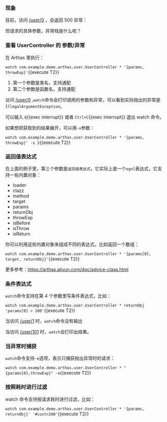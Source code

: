 ### 现象

目前，访问 [/user/0]({{TRAFFIC_HOST1_80}}/user/0) ，会返回 500 异常：

但请求的具体参数，异常栈是什么呢？

### 查看 UserController 的 参数/异常

在 Arthas 里执行：

`watch com.example.demo.arthas.user.UserController * '{params, throwExp}'`{{execute T2}}

1. 第一个参数是类名，支持通配
2. 第二个参数是函数名，支持通配

访问 [/user/0]({{TRAFFIC_HOST1_80}}/user/0) ,`watch`命令会打印调用的参数和异常，可以看到实际抛出的异常是`IllegalArgumentException`。

可以输入 `Q`{{exec interrupt}} 或者 `Ctrl+C`{{exec interrupt}} 退出 watch 命令。

如果想把获取到的结果展开，可以用`-x`参数：

`watch com.example.demo.arthas.user.UserController * '{params, throwExp}' -x 2`{{execute T2}}

### 返回值表达式

在上面的例子里，第三个参数是`返回值表达式`，它实际上是一个`ognl`表达式，它支持一些内置对象：

- loader
- clazz
- method
- target
- params
- returnObj
- throwExp
- isBefore
- isThrow
- isReturn

你可以利用这些内置对象来组成不同的表达式。比如返回一个数组：

`watch com.example.demo.arthas.user.UserController * '{params[0], target, returnObj}'`{{execute T2}}

更多参考：https://arthas.aliyun.com/doc/advice-class.html

### 条件表达式

`watch`命令支持在第 4 个参数里写条件表达式，比如：

`watch com.example.demo.arthas.user.UserController * returnObj 'params[0] > 100'`{{execute T2}}

当访问 [/user/1]({{TRAFFIC_HOST1_80}}/user/1) 时，`watch`命令没有输出

当访问 [/user/101]({{TRAFFIC_HOST1_80}}/user/101) 时，`watch`会打印出结果。

### 当异常时捕获

`watch`命令支持`-e`选项，表示只捕获抛出异常时的请求：

`watch com.example.demo.arthas.user.UserController * "{params[0],throwExp}" -e`{{execute T2}}

### 按照耗时进行过滤

watch 命令支持按请求耗时进行过滤，比如：

`watch com.example.demo.arthas.user.UserController * '{params, returnObj}' '#cost>200'`{{execute T2}}
